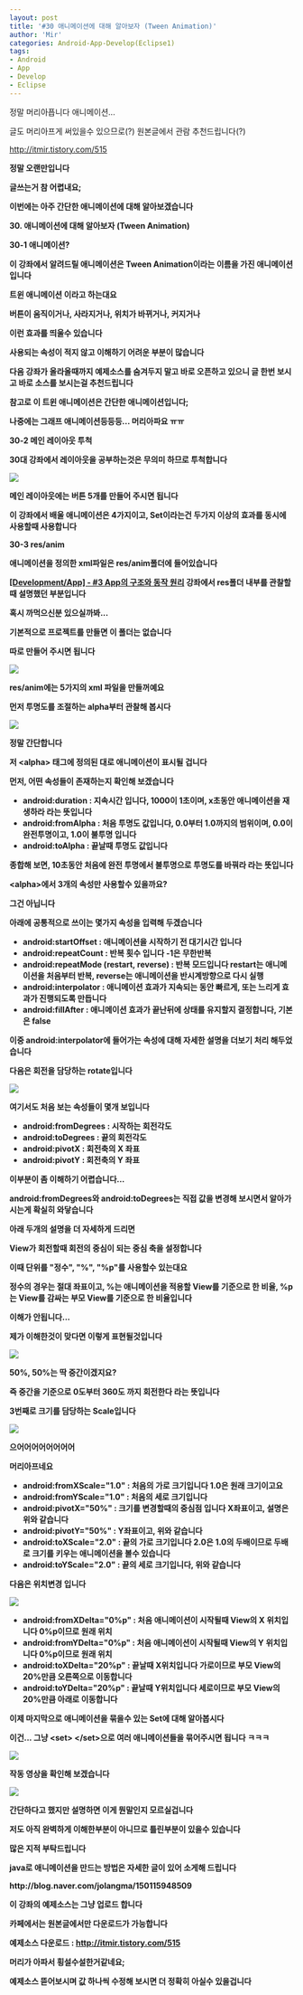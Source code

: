 ```yaml
---
layout: post
title: '#30 애니메이션에 대해 알아보자 (Tween Animation)'
author: 'Mir'
categories: Android-App-Develop(Eclipse1)
tags:
- Android
- App
- Develop
- Eclipse
---
```



<script> location.href='https://cafe.naver.com/develoid/437402' ; </script>

<p>정말 머리아픕니다 애니메이션...</p><p>글도 머리아프게 써있을수 있으므로(?) 원본글에서 관람 추천드립니다(?)</p><p><a href="http://itmir.tistory.com/515">http://itmir.tistory.com/515</a></p><p><b></p><p><b></p><p>정말 오랜만입니다</p><p>글쓰는거 참 어렵내요;</p><p>이번에는 아주 간단한 애니메이션에 대해 알아보겠습니다</p><p><b></p><p>30. 애니메이션에 대해 알아보자 (Tween Animation)</p><p><b></p><p>30-1 애니메이션?</p><p><b></p><p>이 강좌에서 알려드릴 애니메이션은 Tween Animation이라는 이름을 가진 애니메이션 입니다</p><p>트윈 애니메이션 이라고 하는대요</p><p><b></p><p>버튼이 움직이거나, 사라지거나, 위치가 바뀌거나, 커지거나</p><p>이런 효과를 띄울수 있습니다</p><p><b></p><p><b></p><p>사용되는 속성이 적지 않고 이해하기 어려운 부분이 많습니다</p><p>다음 강좌가 올라올때까지 예제소스를 숨겨두지 말고 바로 오픈하고 있으니 글 한번 보시고 바로 소스를 보시는걸 추천드립니다</p><p><b></p><p>참고로 이 트윈 애니메이션은 간단한 애니메이션입니다;</p><p>나중에는 그래프 애니메이션등등등... 머리아파요 ㅠㅠ</p><p><b></p><p><b></p><p><b></p><p>30-2 메인 레이아웃 투척</p><p><b></p><p>30대 강좌에서 레이아웃을 공부하는것은 무의미 하므로 투척합니다</p><p><b></p><p><img src="https://dthumb-phinf.pstatic.net/?src=%22http%3A%2F%2Fcfile29.uf.tistory.com%2Fimage%2F2176044453D0C48F1001CA%22&amp;type=cafe_wa740"></p><p><b></p><p>메인 레이아웃에는 버튼 5개를 만들어 주시면 됩니다</p><p>이 강좌에서 배울 애니메이션은 4가지이고, Set이라는건 두가지 이상의 효과를 동시에 사용할때 사용합니다</p><p><b></p><p><b></p><p><b></p><p>30-3 res/anim</p><p><b></p><p>애니메이션을 정의한 xml파일은 res/anim폴더에 들어있습니다</p><p><b></p><p><a href="http://itmir.tistory.com/289">[Development/App] - #3 App의 구조와 동작 원리</a>&nbsp;강좌에서 res폴더 내부를 관찰할때 설명했던 부분입니다</p><p>혹시 까먹으신분 있으실까봐...</p><p><b></p><p>기본적으로 프로젝트를 만들면 이 폴더는 없습니다</p><p>따로 만들어 주시면 됩니다</p><p><b></p><p><img src="https://dthumb-phinf.pstatic.net/?src=%22http%3A%2F%2Fcfile1.uf.tistory.com%2Fimage%2F234E1D4C53D0C58107B37A%22&amp;type=cafe_wa740"></p><p><b></p><p>res/anim에는 5가지의 xml 파일을 만들꺼예요</p><p><b></p><p>먼저 투명도를 조절하는 alpha부터 관찰해 봅시다</p><p><b></p><p><b></p><p><img src="https://dthumb-phinf.pstatic.net/?src=%22http%3A%2F%2Fcfile8.uf.tistory.com%2Fimage%2F26217E3353D0C61E34F2CE%22&amp;type=cafe_wa740"></p><p><b></p><p><b></p><p>정말 간단합니다</p><p><b></p><p><b></p><p>저 &lt;alpha&gt; 태그에 정의된 대로 애니메이션이 표시될 겁니다</p><p><b></p><p><b></p><p>먼저, 어떤 속성들이 존재하는지 확인해 보겠습니다<b><b></p><ul ><li >android:duration : 지속시간 입니다, 1000이 1초이며, x초동안 애니메이션을 재생하라 라는 뜻입니다</li><li >android:fromAlpha : 처음 투명도 값입니다, 0.0부터 1.0까지의 범위이며, 0.0이 완전투명이고, 1.0이 불투명 입니다</li><li >android:toAlpha : 끝날때 투명도 값입니다</li></ul><p><b></p><p>종합해 보면, 10초동안 처음에 완전 투명에서 불투명으로 투명도를 바꿔라 라는 뜻입니다</p><p><b></p><p><b></p><p><b></p><p>&lt;alpha&gt;에서 3개의 속성만 사용할수 있을까요?</p><p>그건 아닙니다</p><p><b></p><p>아래에 공통적으로 쓰이는 몇가지 속성을 입력해 두겠습니다</p><ul ><li >android:startOffset : 애니메이션을 시작하기 전 대기시간 입니다</li><li >android:repeatCount : 반복 횟수 입니다 -1은 무한반복</li><li >android:repeatMode (restart,&nbsp;reverse) : 반복 모드입니다 restart는 애니메이션을 처음부터 반복, reverse는 애니메이션을 반시계방향으로 다시 실행</li><li >android:interpolator : 애니메이션 효과가 지속되는 동안 빠르게, 또는 느리게 효과가 진행되도록 만듭니다</li><li >android:fillAfter : 애니메이션 효과가 끝난뒤에 상태를 유지할지 결정합니다, 기본은 false</li></ul><p><b></p><p>이중 android:interpolator에 들어가는 속성에 대해 자세한 설명을 더보기 처리 해두었습니다</p><p><b></p><p><b></p><p><b></p><p>다음은 회전을 담당하는&nbsp;rotate입니다</p><p><b></p><p><img src="https://dthumb-phinf.pstatic.net/?src=%22http%3A%2F%2Fcfile23.uf.tistory.com%2Fimage%2F272AB74E53D0C9D818D81C%22&amp;type=cafe_wa740"><b></p><p>여기서도 처음 보는 속성들이 몇개 보입니다</p><p><b></p><ul ><li >android:fromDegrees : 시작하는 회전각도</li><li >android:toDegrees : 끝의 회전각도</li><li >android:pivotX : 회전축의 X 좌표</li><li >android:pivotY : 회전축의 Y 좌표</li></ul><p><b></p><p>이부분이 좀 이해하기 어렵습니다...</p><p><b></p><p>android:fromDegrees와&nbsp;android:toDegrees는 직접 값을 변경해 보시면서 알아가시는게 확실히 와닿습니다</p><p><b></p><p>아래 두개의 설명을 더 자세하게 드리면</p><p>View가 회전할때 회전의 중심이 되는 중심 축을 설정합니다</p><p><b></p><p>이때 단위를 "정수", "%", "%p"를 사용할수 있는대요</p><p>정수의 경우는 절대 좌표이고, %는 애니메이션을 적용할 View를 기준으로 한 비율, %p는 View를 감싸는 부모 View를 기준으로 한 비율입니다</p><p><b></p><p>이해가 안됩니다...</p><p><b></p><p>제가 이해한것이 맞다면 이렇게 표현될것입니다</p><p><b></p><p><img src="https://dthumb-phinf.pstatic.net/?src=%22http%3A%2F%2Fcfile9.uf.tistory.com%2Fimage%2F2612874B53D0CCC8071B68%22&amp;type=cafe_wa740"></p><p><b></p><p>50%, 50%는 딱 중간이겠지요?</p><p><b></p><p><b></p><p>즉 중간을 기준으로 0도부터 360도 까지 회전한다 라는 뜻입니다</p><p><b></p><p><b></p><p><b></p><p>3번째로 크기를 담당하는 Scale입니다</p><p><b></p><p><img src="https://dthumb-phinf.pstatic.net/?src=%22http%3A%2F%2Fcfile5.uf.tistory.com%2Fimage%2F241E124953D0CD57165991%22&amp;type=cafe_wa740"></p><p><b></p><p>으어어어어어어어어</p><p><b></p><p>머리아프네요</p><p><b></p><ul ><li >android:fromXScale="1.0" : 처음의 가로 크기입니다 1.0은 원래 크기이고요</li><li >android:fromYScale="1.0" : 처음의 세로 크기입니다</li><li >android:pivotX="50%" : 크기를 변경할때의 중심점 입니다 X좌표이고, 설명은 위와 같습니다</li><li >android:pivotY="50%" : Y좌표이고, 위와 같습니다</li><li >android:toXScale="2.0" : 끝의 가로 크기입니다 2.0은 1.0의 두배이므로 두배로 크기를 키우는 애니메이션을 볼수 있습니다</li><li >android:toYScale="2.0" : 끝의 세로 크기입니다, 위와 같습니다</li></ul><p><b></p><p><b></p><p><b></p><p><b></p><p>다음은 위치변경 입니다</p><p><b></p><p><img src="https://dthumb-phinf.pstatic.net/?src=%22http%3A%2F%2Fcfile27.uf.tistory.com%2Fimage%2F211FC64953D0CE381869C8%22&amp;type=cafe_wa740"></p><p><b></p><p><b></p><ul ><li >android:fromXDelta="0%p" : 처음 애니메이션이 시작될때 View의 X&nbsp;위치입니다 0%p이므로 원래 위치</li><li >android:fromYDelta="0%p" :&nbsp;처음 애니메이션이 시작될때 View의 Y&nbsp;위치입니다 0%p이므로 원래 위치</li><li >android:toXDelta="20%p" : 끝날때 X위치입니다 가로이므로&nbsp;부모 View의 20%만큼&nbsp;오른쪽으로 이동합니다</li><li >android:toYDelta="20%p" :&nbsp;끝날때 Y위치입니다 세로이므로 부모 View의 20%만큼 아래로 이동합니다</li></ul><p><b></p><p><b></p><p><b></p><p>이제 마지막으로 애니메이션을 묶을수 있는 Set에 대해 알아봅시다</p><p>이건... 그냥 &lt;set&gt; &lt;/set&gt;으로 여러 애니메이션들을 묶어주시면 됩니다 ㅋㅋㅋ</p><p><b></p><p><b></p><p><img src="https://dthumb-phinf.pstatic.net/?src=%22http%3A%2F%2Fcfile5.uf.tistory.com%2Fimage%2F2346CC4F53D0CFD9254BB2%22&amp;type=cafe_wa740"></p><p><b></p><p><b></p><p><b></p><p>작동 영상을 확인해 보겠습니다</p><p><b></p><p><img src="https://dthumb-phinf.pstatic.net/?src=%22http%3A%2F%2Fcfile5.uf.tistory.com%2Fimage%2F2428504953D0CF9A0F390F%22&amp;type=cafe_wa740"></p><p><b></p><p><b></p><p><b></p><p><b></p><p>간단하다고 했지만 설명하면 이게 뭔말인지 모르실겁니다</p><p>저도 아직 완벽하게 이해한부분이 아니므로 틀린부분이 있을수 있습니다</p><p><b></p><p>많은 지적 부탁드립니다</p><p><b></p><p><b></p><p>java로 애니메이션을 만드는 방법은 자세한 글이 있어 소게해 드립니다</p><p>http://blog.naver.com/jolangma/150115948509</p><p><b></p><p><b></p><p><b></p><p></p><p><b><p>이 강좌의 예제소스는 그냥 업로드 합니다</p><p>카페에서는 원본글에서만 다운로드가 가능합니다</p><p><p>예제소스 다운로드 :&nbsp;<a href="http://itmir.tistory.com/515">http://itmir.tistory.com/515</a></p><p></p></p><p><b></p></p><p></p><p><b></p><p>머리가 아파서 횡설수설한거같네요;</p><p><b></p><p>예제소스 뜯어보시며 값 하나씩 수정해 보시면 더 정확히 아실수 있을겁니다</p>
